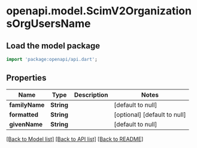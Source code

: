 # openapi.model.ScimV2OrganizationsOrgUsersName

## Load the model package
```dart
import 'package:openapi/api.dart';
```

## Properties
Name | Type | Description | Notes
------------ | ------------- | ------------- | -------------
**familyName** | **String** |  | [default to null]
**formatted** | **String** |  | [optional] [default to null]
**givenName** | **String** |  | [default to null]

[[Back to Model list]](../README.md#documentation-for-models) [[Back to API list]](../README.md#documentation-for-api-endpoints) [[Back to README]](../README.md)


